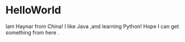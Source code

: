 # HelloWorld
 Iam Haynar from China!
  I like Java ,and learning Python!
   Hope I can get something from here .
